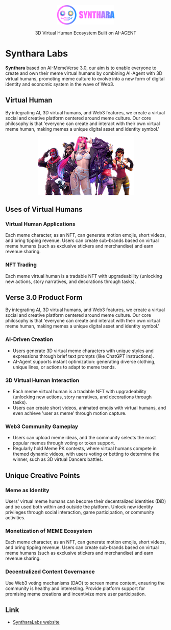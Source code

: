 <p align="center">
  <a href="https://syntharalabs.io">
    <img src="./assets/logo.png" alt="SyntharaLabs Logo" width="180">
  </a>
</p>

<p align="center">
  3D Virtual Human Ecosystem Built on AI-AGENT
</p>

# Synthara Labs

**Synthara** based on AI-MemeVerse 3.0, our aim is to enable everyone to create and own their meme virtual humans by combining AI-Agent with 3D virtual humans, promoting meme culture to evolve into a new form of digital identity and economic system in the wave of Web3.

## Virtual Human

By integrating AI, 3D virtual humans, and Web3 features, we create a virtual social and creative platform centered around meme culture. Our core philosophy is that 'everyone can create and interact with their own virtual meme human, making memes a unique digital asset and identity symbol.'

<p align="center">
    <img src="./assets/3d-agent.png">
</p>

## Uses of Virtual Humans

### Virtual Human Applications
Each meme character, as an NFT, can generate motion emojis, short videos, and bring tipping revenue. Users can create sub-brands based on virtual meme humans (such as exclusive stickers and merchandise) and earn revenue sharing.

### NFT Trading
Each meme virtual human is a tradable NFT with upgradeability (unlocking new actions, story narratives, and decorations through tasks).

## Verse 3.0 Product Form
By integrating AI, 3D virtual humans, and Web3 features, we create a virtual social and creative platform centered around meme culture. Our core philosophy is that 'everyone can create and interact with their own virtual meme human, making memes a unique digital asset and identity symbol.'

### AI-Driven Creation
- Users generate 3D virtual meme characters with unique styles and expressions through brief text prompts (like ChatGPT instructions).
- AI-Agent supports instant optimization: generating diverse clothing, unique lines, or actions to adapt to meme trends.

### 3D Virtual Human Interaction
- Each meme virtual human is a tradable NFT with upgradeability (unlocking new actions, story narratives, and decorations through tasks).
- Users can create short videos, animated emojis with virtual humans, and even achieve 'user as meme' through motion capture.

### Web3 Community Gameplay
- Users can upload meme ideas, and the community selects the most popular memes through voting or token support.
- Regularly hold Meme PK contests, where virtual humans compete in themed dynamic videos, with users voting or betting to determine the winner, such as 3D virtual Dancers battles.

## Unique Creative Points

### Meme as Identity
Users' virtual meme humans can become their decentralized identities (DiD) and be used both within and outside the platform. Unlock new identity privileges through social interaction, game participation, or community activities.

### Monetization of MEME Ecosystem
Each meme character, as an NFT, can generate motion emojis, short videos, and bring tipping revenue. Users can create sub-brands based on virtual meme humans (such as exclusive stickers and merchandise) and earn revenue sharing.

### Decentralized Content Governance
Use Web3 voting mechanisms (DAO) to screen meme content, ensuring the community is healthy and interesting. Provide platform support for promising meme creations and incentivize more user participation.

## Link

- [SyntharaLabs website](https://syntharalabs.io)